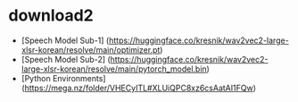 # download2
- [Speech Model Sub-1] (https://huggingface.co/kresnik/wav2vec2-large-xlsr-korean/resolve/main/optimizer.pt)
- [Speech Model Sub-2] (https://huggingface.co/kresnik/wav2vec2-large-xlsr-korean/resolve/main/pytorch_model.bin)
- [Python Environments] (https://mega.nz/folder/VHECyITL#XLUiQPC8xz6csAatAI1FQw)
